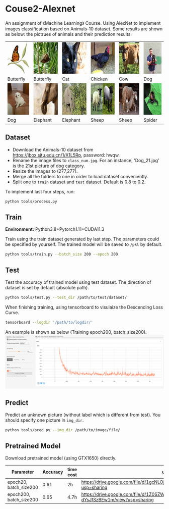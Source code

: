 # Couse2-Alexnet
An assignment of 《Machine Learning》 Course. Using AlexNet to implement images classification based on Animals-10 dataset. Some results are shown as below: the pictrues of animals and their prediction results.

 |                                  |             |                                 |             |                                |             |
 |----------------------------------|-------------|---------------------------------|-------------|--------------------------------|-------------|
 | <img src="./pred/0000.jpg" height="100" /> | <img src="./pred/0001.jpg" height="100" /> | <img src="./pred/0002.jpg" height="100" /> | <img src="./pred/0003.jpg" height="100" /> |<img src="./pred/0004.jpg" height="100" /> | <img src="./pred/0005.jpg" height="100" /> |
 | Butterfly | Butterfly | Cat | Chicken | Cow | Dog |
 | <img src="./pred/0006.jpg" height="100" /> | <img src="./pred/0007.jpg" height="100" /> |<img src="./pred/0008.jpg" height="100" /> | <img src="./pred/0009.jpg" height="100" /> |<img src="./pred/0010.jpg" height="100" /> | <img src="./pred/0011.jpg" height="100" /> |
 | Dog | Elephant | Elephant | Sheep | Sheep | Spider |

## Dataset
* Download the Animals-10 dataset from https://jbox.sjtu.edu.cn/1/X1L5Rp, password: hwqw.
* Rename the image files to `class_num.jpg`. For an instance, 'Dog_21.jpg' is the 21st picture of dog category.
* Resize the images to (277,277).
* Merge all the folders to one in order to load dataset conveniently.
* Split one to `train` dataset and `test` dataset. Default is 0.8 to 0.2.

To implement last four steps, run:
```bash
python tools/process.py
```

## Train

**Environment:** Python3.8+Pytorch1.11+CUDA11.3

Train using the train dataset generated by last step. The parameters could be specified by yourself. The trained model will be saved to `/pkl` by default.
```bash
python tools/train.py --batch_size 200 --epoch 200
```

## Test
Test the accuracy of trained model using test dataset. The direction of dataset is set by default (absolute path).
```bash
python tools/test.py --test_dir /path/to/test/dataset/
```
When finishing training, using tensorboard to visulaize the Descending Loss Curve.
```bash
tensorboard --logdir '/path/to/logdir/'
```
An example is shown as below (Training epoch200, batch_size200).
![avatar](./docs/0.png)

## Predict
Predict an unknown picture (without label which is different from test). You should specify one picture in `img_dir`.
```bash
python tools/pred.py --img_dir /path/to/image/file/
```

## Pretrained Model
Download pretrained model (using GTX1650) directly.

| Parameter | Accuracy | time cost | url |
|-----------|----------|-----------|-----|
|epoch20, batch_size200 | 0.61 | 2h |https://drive.google.com/file/d/1gcNLOjU0FoYaiYHkq80AAbRM2qsqEyE2/view?usp=sharing|
|epoch200, batch_size200 | 0.65 | 4.7h |https://drive.google.com/file/d/1Z0SZWIFeOOn5VBO6iUN-dYsJfSzBEw1m/view?usp=sharing|